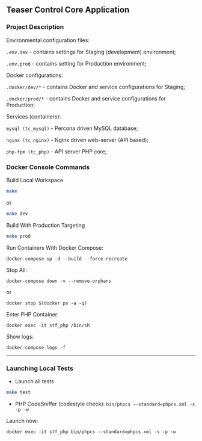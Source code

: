 ## Teaser Control Core Application
### Project Description
Environmental configuration files:

`.env.dev` - contains settings for Staging (development) environment;

`.env.prod` - contains setting for Production environment;


Docker configurations:

`.docker/dev/*` - contains Docker and service configurations for Staging;

`.docker/prod/*` - contains Docker and service configurations for Production;


Services (containers):

`mysql (tc_mysql)` - Percona driven MySQL database;

`nginx (tc_nginx)` - Nginx driven web-server (API based);

`php-fpm (tc_php)` - API server PHP core;


### Docker Console Commands
Build Local Workspace
```bash
make
```
or
```bash
make dev
```
Build With Production Targeting
```bash
make prod
```
Run Containers With Docker Compose:
```shell
docker-compose up -d --build --force-recreate
```
Stop All:
```shell
docker-compose down -v --remove-orphans
```
or
```shell
docker stop $(docker ps -a -q)
```
Enter PHP Container:
```shell
docker exec -it stf_php /bin/sh
```
Show logs:
```shell
docker-compose logs -f
```

---

### Launching Local Tests

- Launch all tests
```bash
make test
```

- PHP CodeSniffer (codestyle check):
  `
  bin/phpcs --standard=phpcs.xml -s -p -w
  `

Launch now:
```shell
docker exec -it stf_php bin/phpcs --standard=phpcs.xml -s -p -w
```
